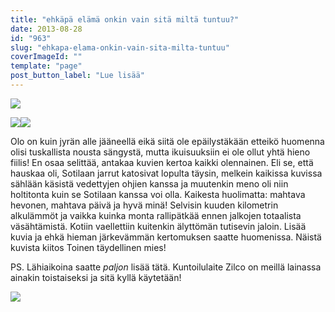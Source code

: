 ```yaml
---
title: "ehkäpä elämä onkin vain sitä miltä tuntuu?"
date: 2013-08-28
id: "963"
slug: "ehkapa-elama-onkin-vain-sita-milta-tuntuu"
coverImageId: ""
template: "page"
post_button_label: "Lue lisää"
---
```


[![](/images/monte4_.jpg)](http://4.bp.blogspot.com/-wo164qR8YfQ/Uh5X_QxyyCI/AAAAAAAAGsc/QlwloN2lqlM/s1600/monte4_.jpg)

[![](/images/monte3_.jpg)](http://1.bp.blogspot.com/-3IISrdrjMTw/Uh5eiI3MoKI/AAAAAAAAGs8/mAoSZOh0I_0/s1600/monte3_.jpg)[![](/images/monte2_.jpg)](http://3.bp.blogspot.com/-I5IbShnRhC0/Uh5X_rDRfcI/AAAAAAAAGsY/ORwp1ukIH-E/s1600/monte2_.jpg)

Olo on kuin jyrän alle jääneellä eikä siitä ole epäilystäkään etteikö huomenna olisi tuskallista nousta sängystä, mutta ikuisuuksiin ei ole ollut yhtä hieno fiilis! En osaa selittää, antakaa kuvien kertoa kaikki olennainen. Eli se, että hauskaa oli, Sotilaan jarrut katosivat lopulta täysin, melkein kaikissa kuvissa sählään käsistä vedettyjen ohjien kanssa ja muutenkin meno oli niin holtitonta kuin se Sotilaan kanssa voi olla. Kaikesta huolimatta: mahtava hevonen, mahtava päivä ja hyvä minä! Selvisin kuuden kilometrin alkulämmöt ja vaikka kuinka monta rallipätkää ennen jalkojen totaalista väsähtämistä. Kotiin vaellettiin kuitenkin älyttömän tutisevin jaloin. Lisää kuvia ja ehkä hieman järkevämmän kertomuksen saatte huomenissa. Näistä kuvista kiitos Toinen täydellinen mies!

PS. Lähiaikoina saatte _paljon_ lisää tätä. Kuntoilulaite Zilco on meillä lainassa ainakin toistaiseksi ja sitä kyllä käytetään!

[![](/images/ak.jpg)](http://4.bp.blogspot.com/-BxfAbDgGaMk/Uh5bgCJR-QI/AAAAAAAAGsw/ce0BzsNcc6w/s1600/ak.jpg)
